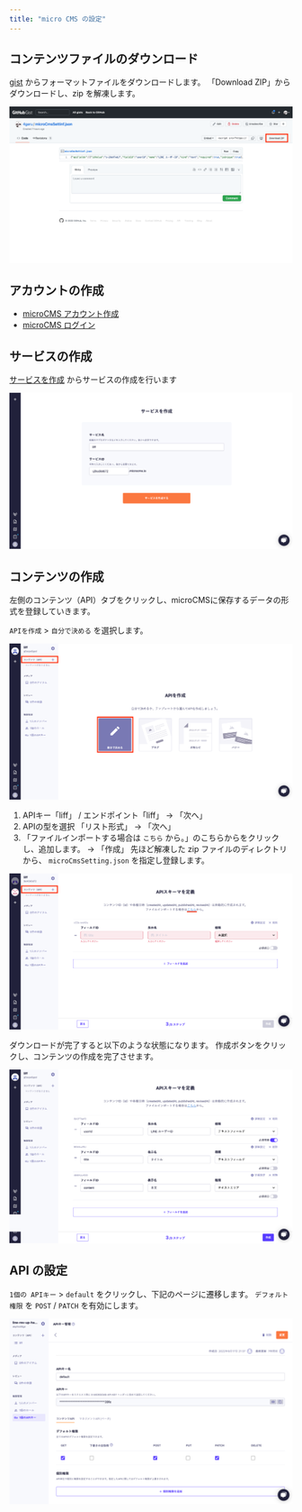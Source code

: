 ```yaml
---
title: "micro CMS の設定"
---
```


## コンテンツファイルのダウンロード

[gist](https://gist.github.com/4geru/938f6f8d5a9c994ed7e2c19830546e41) からフォーマットファイルをダウンロードします。
「Download ZIP」からダウンロードし、zip を解凍します。

![](/images/books/line-revup-2022-liff-line-bot-handson/micro-cms-gist.png)

## アカウントの作成

- [microCMS アカウント作成](https://app.microcms.io/signup)
- [microCMS ログイン](https://app.microcms.io/signin)

## サービスの作成

[サービスを作成](https://app.microcms.io/create-service) からサービスの作成を行います

![](/images/books/line-revup-2022-liff-line-bot-handson/micro-cms-create-service.png)

## コンテンツの作成

左側のコンテンツ（API）タブをクリックし、microCMSに保存するデータの形式を登録していきます。

`APIを作成` > `自分で決める` を選択します。

![](/images/books/line-revup-2022-liff-line-bot-handson/micro-cms-create-api.png)

1. APIキー「liff」 / エンドポイント「liff」 → 「次へ」
2. APIの型を選択 「リスト形式」 → 「次へ」
3. 「ファイルインポートする場合は `こちら` から。」のこちらからをクリックし、追加します。 → 「作成」
  先ほど解凍した zip ファイルのディレクトリから、 `microCmsSetting.json` を指定し登録します。

![](/images/books/line-revup-2022-liff-line-bot-handson/micro-cms-setup-api.png)

ダウンロードが完了すると以下のような状態になります。
作成ボタンをクリックし、コンテンツの作成を完了させます。

![](/images/books/line-revup-2022-liff-line-bot-handson/micro-cms-check-api.png)

## API の設定

`1個の APIキー` > `default` をクリックし、下記のページに遷移します。
`デフォルト権限` を `POST` / `PATCH` を有効にします。

![](/images/books/line-revup-2022-liff-line-bot-handson/micro-cms-change-get-post-patch-edit.png)
